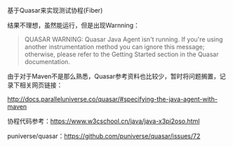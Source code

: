 基于Quasar来实现测试协程(Fiber)

结果不理想，虽然能运行，但是出现Warnning：

> QUASAR WARNING: Quasar Java Agent isn't running. If you're using another instrumentation method you can ignore this message; otherwise, please refer to the Getting Started section in the Quasar documentation.

由于对于Maven不是那么熟悉，Quasar参考资料也比较少，暂时将问题搁置，记录下相关网页链接：

http://docs.paralleluniverse.co/quasar/#specifying-the-java-agent-with-maven

协程代码参考：https://www.w3cschool.cn/java/java-x3pi2oso.html

puniverse/quasar：https://github.com/puniverse/quasar/issues/72


